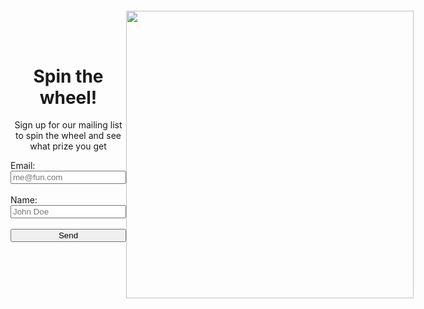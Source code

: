 <style>
html, body { min-height: 100%; }
#wheel {
  animation-name: rotation;
  animation-duration: 0s;
  animation-iteration-count: infinite;
  animation-timing-function: linear;
}

@keyframes rotation {
  from {
    transform: rotate(0deg);
  }
  to {
    transform: rotate(1080deg);
  }
}

  #formm {
    display:grid;
    justify-content:center;
  }

  section {
    background-color: palegoldenrod;
  }
  
</style>
<div style="display:grid;grid-template-columns:auto auto;">
<div id="colleft" style="display:grid;align-content:center;">
<div style="padding-top:10px;">
  <h1 style="text-align:center;">Spin the wheel!</h1>
  <p style="text-align:center;">Sign up for our mailing list to spin the wheel and see what prize you get</p>
</div>

<iframe name="dummyframe" id="dummyframe" style="display: none;"></iframe>

<form method="POST" action="https://script.google.com/macros/s/AKfycbw_v98QgofnXhW3VfhGUm_LuaEmzQqVbqOatK8vjfYQx-IAMaabs1G1amnLCB0oa6lycg/exec" id="formm" target="dummyframe" autocomplete="off">
  <label for="em">Email:</label>
  <input type="email" id="em" name="Email" placeholder="me@fun.com" required>
  <br>
  <label for="nam">Name:</label>
  <input type="text" id="nam" name="Name" placeholder="John Doe" required>
  <br>
  <button type="submit">Send</button>
</form> 
<br>
</div>
<div id="colright">
<div style="display:grid;justify-content:center;">
  <img src="{{site.baseurl}}/images/wheel.png" id="wheel" style="height:460px;margin-top:20px;">
</div>
</div>
</div>
<script>
    const image = document.getElementById('wheel');
    const form = document.getElementById('formm');
    form.addEventListener('submit', () => {
    image.style.animationDuration = "2s";
    var rando;
    rando = Math.floor(Math.random()*17);
    setTimeout(function() {
    if (rando == 0)
    {
      image.src = "{{site.baseurl}}/images/notepad2.png";
      image.style.animationDuration = "0s";
    } else if (rando == 1)
    {
      image.src = "{{site.baseurl}}/images/lanyard.png";
      image.style.animationDuration = "0s";
    } 
    else if (rando == 2)
    {
      image.src = "{{site.baseurl}}/images/sticker2.png";
      image.style.animationDuration = "0s";
    } 
    else if (rando == 3)
    {
      image.src = "{{site.baseurl}}/images/notebook.png";
      image.style.animationDuration = "0s";
    } 
    else if (rando == 4)
    {
      image.src = "{{site.baseurl}}/images/waterbottle.png";
      image.style.animationDuration = "0s";
    } 
    else if (rando == 5)
    {
      image.src = "{{site.baseurl}}/images/straw.png";
      image.style.animationDuration = "0s";
    } 
    else if (rando == 6)
    {
      image.src = "{{site.baseurl}}/images/bar.png";
      image.style.animationDuration = "0s";
    } 
    else if (rando == 7)
    {
      image.src = "{{site.baseurl}}/images/lanyard.png";
      image.style.animationDuration = "0s";
    } 
    else if (rando == 8)
    {
      image.src = "{{site.baseurl}}/images/sticker2.png";
      image.style.animationDuration = "0s";
    } 
    else if (rando == 9)
    {
      image.src = "{{site.baseurl}}/images/notepad2.png";
      image.style.animationDuration = "0s";
    } 
    else if (rando == 10)
    {
      image.src = "{{site.baseurl}}/images/straw.png";
      image.style.animationDuration = "0s";
    } 
    else if (rando == 11)
    {
      image.src = "{{site.baseurl}}/images/bar.png";
      image.style.animationDuration = "0s";
    } 
    else if (rando == 12)
    {
      image.src = "{{site.baseurl}}/images/notebook.png";
      image.style.animationDuration = "0s";
    } 
    else if (rando == 13)
    {
      image.src = "{{site.baseurl}}/images/straw.png";
      image.style.animationDuration = "0s";
    } 
    else if (rando == 14)
    {
      image.src = "{{site.baseurl}}/images/sticker2.png";
      image.style.animationDuration = "0s";
    } 
    else if (rando == 15)
    {
      image.src = "{{site.baseurl}}/images/notepad2.png";
      image.style.animationDuration = "0s";
    } 
    else if (rando == 16)
    {
      image.src = "{{site.baseurl}}/images/lanyard.png";
      image.style.animationDuration = "0s";
    } 
    else {
      image.src = "{{site.baseurl}}/images/notebook.png";
      image.style.animationDuration = "0s";
    }
}, 2000);
   setTimeout(function() {
   image.src = "{{site.baseurl}}/images/wheel.png";
   document.getElementById("em").value = "";
   document.getElementById("nam").value = "";
}, 5000);
  });
</script>
